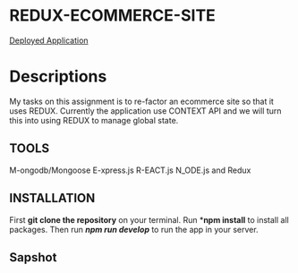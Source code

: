 # REDUX-ECOMMERCE-SITE

[Deployed Application](https://dry-scrubland-65779.herokuapp.com/)
# Descriptions
My tasks on this assignment is to re-factor an ecommerce site so that it uses REDUX. Currently the application use CONTEXT API and we will turn this into using REDUX to manage global state.

## TOOLS
M-ongodb/Mongoose 
E-xpress.js
R-EACT.js
N_ODE.js and Redux

## INSTALLATION
 First **git clone the repository** on your terminal. Run ***npm install** to install all packages. Then run ***npm run develop*** to run the app in your server.

 ## Sapshot
